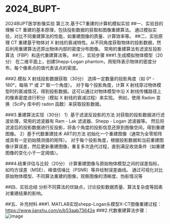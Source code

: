# 2024_BUPT-
2024BUPT医学影像实验
第三次.基于CT重建的计算机模拟实验
##一、实验目的
理解 CT 重建的基本原理，包括投影数据的获取和图像重建算法。
通过模拟实验，对比不同重建算法的性能，如重建图像的质量、计算效率等。
##二、实验原理
CT 重建基于物体对 X 射线的衰减特性。从不同角度获取物体的投影数据，然后利用重建算法还原出物体内部的密度分布图像。
常用的重建算法有滤波反投影算法（FBP）和迭代重建算法等。
##三、实验步骤
###1.生成模拟物体模型（20分）
在二维平面上，创建Shepp-Logan phantom，用矩阵表示物体的密度分布，每个像素点的值代表该点的密度。

###2.模拟 X 射线投影数据获取（30分）
选择一定数量的投影角度（如 0° - 180°，每隔 1° 或 2° 取一个角度）。
对于每个投影角度，计算 X 射线穿过物体模型时的衰减情况，得到投影数据。这可以通过对物体模型中沿 X 射线传播路径上的像素密度进行积分（模拟 X 射线的衰减过程）来实现。
例如，使用 Radon 变换（SciPy 库中的 radon 函数）来获取投影数据。

###3.重建算法实现（30分）
1）基于滤波反投影的方法
对获取的投影数据进行滤波处理，常用的滤波器有 Ram - Lak 滤波器、Shepp - Logan 滤波器等。
然后将滤波后的投影数据进行反投影，将各个角度的投影信息还原到图像空间，得到重建图像。
2）基于代数重建技术 ART的方法
初始化一个重建图像（通常为全零矩阵或具有一定初始猜测值的矩阵）。
对于每个投影角度，根据投影数据和当前重建图像计算误差，然后更新重建图像，重复多次迭代过程，直到满足收敛条件（如重建图像的变化小于一定阈值）。

###4.结果评估与比较（20分）
计算重建图像与原始物体模型之间的误差指标，如均方误差（MSE）、峰值信噪比（PSNR）等并绘制误差曲线。
通过可视化对比原始物体模型、不同算法重建的图像，观察图像的清晰度、伪影情况等

##四、实验总结
分析不同算法的优缺点，讨论投影数据质量、算法复杂度等因素对重建结果的影响。

##五、补充材料
###1. MATLAB实现shepp-Logan头模型X-CT图像重建过程：https://www.jianshu.com/p/b53aab73642e
###2.代数重建算法步骤：
![image](https://github.com/user-attachments/assets/ab97f929-196c-4cff-a7c1-8851c99d703a)














